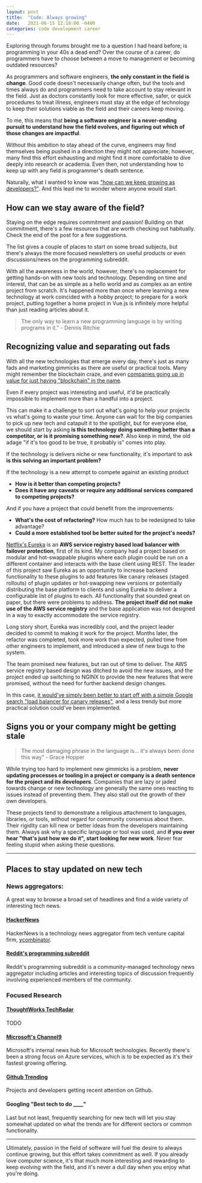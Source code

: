 ```yaml
---
layout: post
title:  "Code: Always growing"
date:   2021-06-15 12:18:00 -0400
categories: code development career
---
```


Exploring through forums brought me to a question I had heard before; is programming in your 40s a dead end? Over the course of a career, do programmers have to choose between a move to management or becoming outdated resources?

As programmers and software engineers, **the only constant in the field is change**. Good code doesn't necessarily change often, but the tools and times always do and programmers need to take account to stay relevant in the field. Just as doctors constantly look for more effective, safer, or quick procedures to treat illness, engineers must stay at the edge of technology to keep their solutions viable as the field and their careers keep moving.

To me, this means that **being a software engineer is a never-ending pursuit to understand how the field evolves, and figuring out which of those changes are impactful**.

Without this ambition to stay ahead of the curve, engineers may find themselves being pushed in a direction they might not appreciate; however, many find this effort exhausting and might find it more comfortable to dive deeply into research or academia. Even then, not understanding how to keep up with any field is programmer's death sentence.

Naturally, what I wanted to know was <u>"how can we keep growing as developers?"</u>. And this lead me to wonder where anyone would start.

## How can we stay aware of the field?
Staying on the edge requires commitment and passion! Building on that commitment, there's a few resources that are worth checking out habitually. Check the end of the post for a few suggestions.

The list gives a couple of places to start on some broad subjects, but there's always the more focused newsletters on useful products or even discussions/news on the programming subreddit.

With all the awareness in the world, however, there's no replacement for getting hands-on with new tools and technology. Depending on time and interest, that can be as simple as a hello world and as complex as an entire project from scratch. It's happened more than once where learning a new technology at work coincided with a hobby project; to prepare for a work project, putting together a home project in Vue.js is infinitely more helpful than just reading articles about it.

> The only way to learn a new programming language is by writing programs in it." - Dennis Ritchie

## Recognizing value and separating out fads
With all the new technologies that emerge every day, there's just as many fads and marketing gimmicks as there are useful or practical tools. Many might remember the blockchain craze, and even [companies going up in value for just having "blockchain" in the name](https://www.bloomberg.com/news/articles/2017-12-21/crypto-craze-sees-long-island-iced-tea-rename-as-long-blockchain). 

Even if every project was interesting and useful, it'd be practically impossible to implement more than a handful into a project.

This can make it a challenge to sort out what's going to help your projects vs what's going to waste your time. Anyone can wait for the big companies to pick up new tech and catapult it to the spotlight, but for everyone else, we should start by asking **is this technology doing something better than a competitor, or is it promising something new?**. Also keep in mind, the old adage "if it's too good to be true, it probably is" comes into play.

If the technology is delivers niche or new functionality, it's important to ask **is this solving an important problem?**

If the technology is a new attempt to compete against an existing product
- **How is it better than competing projects?**
- **Does it have any caveats or require any additional services compared to competing projects?**

And if you have a project that could benefit from the improvements:
- **What's the cost of refactoring?** How much has to be redesigned to take advantage?
- **Could a more established tool be better suited for the project's needs?**

[Netflix's Eureka](https://github.com/Netflix/eureka) is an **AWS service registry based load balancer with failover protection**, first of its kind. My company had a project based on modular and hot-swappable plugins where each plugin could be run on a different container and interacts with the base client using REST. The leader of this project saw Eureka as an opportunity to increase backend functionality to these plugins to add features like canary releases (staged rollouts) of plugin updates or hot-swapping new versions or potentially distributing the base platform to clients and using Eureka to deliver a configurable list of plugins to each. All functionality that sounded great on paper, but there were problems to address. **The project itself did not make use of the AWS service registry** and the base application was not designed in a way to exactly accommodate the service registry.

Long story short, Eureka was incredibly cool, and the project leader decided to commit to making it work for the project. Months later, the refactor was completed, took more work than expected, pulled time from other engineers to implement, and introduced a slew of new bugs to the system.

The team promised new features, but ran out of time to deliver. The AWS service registry based design was ditched to avoid the new issues, and the project ended up switching to NGINX to provide the new features that were promised, without the need for further backend design changes.

In this case, <u>it would've simply been better to start off with a simple Google search "load balancer for canary releases"</u>, and a less trendy but more practical solution could've been implemented.

## Signs you or your company might be getting stale

> The most damaging phrase in the language is... it's always been done this way” - Grace Hopper

While trying too hard to implement new gimmicks is a problem, **never updating processes or tooling in a project or company is a death sentence for the project and its developers**. Companies that are lazy or jaded towards change or new technology are generally the same ones reacting to issues instead of preventing them. They also stall out the growth of their own developers.

These projects tend to demonstrate a religious attachment to languages, libraries, or tools, without regard for community consensus about them. Their rigidity can kill new or better ideas from the developers maintaining them. Always ask why a specific language or tool was used, and **if you ever hear "that's just how we do it", start looking for new work**. Never fear feeling stupid when asking these questions.

---
## Places to stay updated on new tech
### News aggregators:
A great way to browse a broad set of headlines and find a wide variety of interesting tech news.

#### [HackerNews](https://news.ycombinator.com)
HackerNews is a technology news aggregator from tech venture capital firm, [ycombinator](https://ycombinator.com). 

#### [Reddit's programming subreddit](https://reddit.com/r/programming)
Reddit's programming subreddit is a community-managed technology news aggregator including articles and interesting topics of discussion frequently involving experienced members of the community.

### Focused Research
#### [ThoughtWorks TechRadar](https://www.thoughtworks.com/radar)
TODO
#### [Microsoft's Channel9](https://channel9.msdn.com)
Microsoft's internal news hub for Microsoft technologies. Recently there's been a strong focus on Azure services, which is to be expected as it's their fastest growing offering.
#### [Github Trending](https://github.com/trending)
Projects and developers getting recent attention on Github.
#### Googling "Best tech to do ____"
Last but not least, frequently searching for new tech will let you stay somewhat updated on what the trends are for different sectors or common functionality.

---
Ultimately, passion in the field of software will fuel the desire to always continue growing, but this effort takes commitment as well. If you already love computer science, it's that much more interesting and rewarding to keep evolving with the field, and it's never a dull day when you enjoy what you're doing.